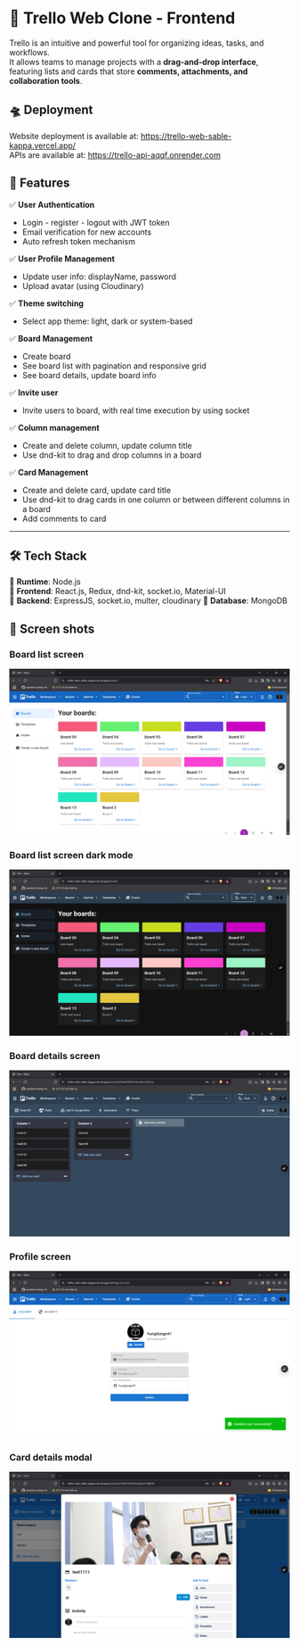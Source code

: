 # 📝 Trello Web Clone - Frontend  

Trello is an intuitive and powerful tool for organizing ideas, tasks, and workflows.  
It allows teams to manage projects with a **drag-and-drop interface**, featuring lists and cards that store **comments, attachments, and collaboration tools**.  

## 🛸 Deployment
Website deployment is available at: https://trello-web-sable-kappa.vercel.app/  
APIs are available at: https://trello-api-aqqf.onrender.com

## 🚀 Features  

✅ **User Authentication**      
- Login - register - logout with JWT token
- Email verification for new accounts
- Auto refresh token mechanism
    
✅ **User Profile Management**    
- Update user info: displayName, password
- Upload avatar (using Cloudinary)

✅ **Theme switching**    
- Select app theme: light, dark or system-based

✅ **Board Management**     
- Create board
- See board list with pagination and responsive grid
- See board details, update board info

✅ **Invite user**   
- Invite users to board, with real time execution by using socket

✅ **Column management**   
- Create and delete column, update column title
- Use dnd-kit to drag and drop columns in a board

✅ **Card Management**    
- Create and delete card, update card title
- Use dnd-kit to drag cards in one column or between different columns in a board
- Add comments to card

---

## 🛠️ Tech Stack  

🔹 **Runtime**: Node.js  
🔹 **Frontend**: React.js, Redux, dnd-kit, socket.io, Material-UI    
🔹 **Backend**: ExpressJS, socket.io, multer, cloudinary
🔹 **Database**: MongoDB    


## 📸 Screen shots

### Board list screen
![alt text](readme-images/image-1.png)

### Board list screen dark mode
![alt text](readme-images/image-2.png)

### Board details screen
![alt text](readme-images/image-3.png)

### Profile screen
![alt text](readme-images/image-4.png)

### Card details modal
![alt text](readme-images/image-5.png)